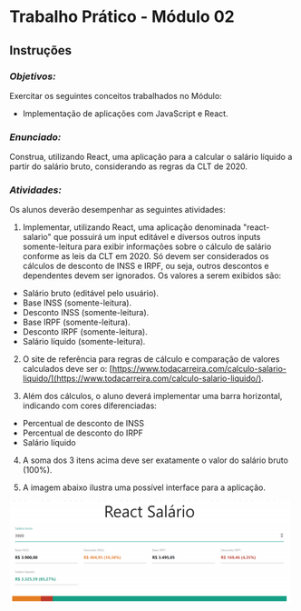 # Trabalho Prático - Módulo 02

## Instruções

### *Objetivos:*

Exercitar os seguintes conceitos trabalhados no Módulo:

- Implementação de aplicações com JavaScript e React.

### *Enunciado:*

Construa, utilizando React, uma aplicação para a calcular o salário líquido a partir
do salário bruto, considerando as regras da CLT de 2020.

### *Atividades:*

Os alunos deverão desempenhar as seguintes atividades:

1. Implementar, utilizando React, uma aplicação denominada "react-salario" que
possuirá um input editável e diversos outros inputs somente-leitura para exibir
informações sobre o cálculo de salário conforme as leis da CLT em 2020. Só
devem ser considerados os cálculos de desconto de INSS e IRPF, ou seja, outros
descontos e dependentes devem ser ignorados. Os valores a serem exibidos são:

- Salário bruto (editável pelo usuário).
- Base INSS (somente-leitura).
- Desconto INSS (somente-leitura).
- Base IRPF (somente-leitura).
- Desconto IRPF (somente-leitura).
- Salário líquido (somente-leitura).

2. O site de referência para regras de cálculo e comparação de valores calculados
deve ser o: [https://www.todacarreira.com/calculo-salario-liquido/](https://www.todacarreira.com/calculo-salario-liquido/).

3. Além dos cálculos, o aluno deverá implementar uma barra horizontal, indicando
com cores diferenciadas:

- Percentual de desconto de INSS
- Percentual de desconto do IRPF
- Salário líquido

4. A soma dos 3 itens acima deve ser exatamente o valor do salário bruto (100%).

5. A imagem abaixo ilustra uma possível interface para a aplicação.

![](docs/interface.PNG)
